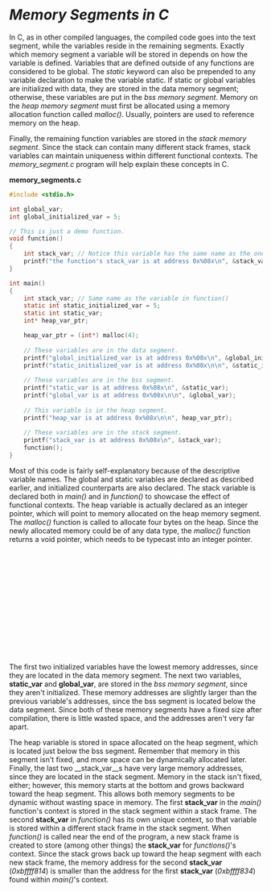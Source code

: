 # *__Memory Segments in C__*

In C, as in other compiled languages, the compiled code goes into the text segment, while the variables reside in the remaining segments. Exactly which memory segment a variable will be stored in depends on how the variable is defined. Variables that are defined outside of any functions are considered to be global. The _static_ keyword can also be prepended to any variable declaration to make the variable static. If static or global variables are initialized with data, they are stored in the data memory segment; otherwise, these variables are put in the _bss memory segment_. Memory on the _heap memory segment_ must first be allocated using a memory allocation function called _malloc()_. Usually, pointers are used to reference memory on the heap.

Finally, the remaining function variables are stored in the _stack memory segment_. Since the stack can contain many different stack frames, stack variables can maintain uniqueness within different functional contexts. The _memory_segment.c_ program will help explain these concepts in C.

__memory_segments.c__

```c
#include <stdio.h>

int global_var;
int global_initialized_var = 5;

// This is just a demo function.
void function() 
{
    int stack_var; // Notice this variable has the same name as the one in main().
    printf("the function's stack_var is at address 0x%08x\n", &stack_var);
}

int main() 
{
    int stack_var; // Same name as the variable in function()
    static int static_initialized_var = 5;
    static int static_var;
    int* heap_var_ptr;

    heap_var_ptr = (int*) malloc(4);
    
    // These variables are in the data segment.
    printf("global_initialized_var is at address 0x%08x\n", &global_initialized_var);
    printf("static_initialized_var is at address 0x%08x\n\n", &static_initialized_var);
    
    // These variables are in the bss segment.
    printf("static_var is at address 0x%08x\n", &static_var);
    printf("global_var is at address 0x%08x\n\n", &global_var);
    
    // This variable is in the heap segment.
    printf("heap_var is at address 0x%08x\n\n", heap_var_ptr);
    
    // These variables are in the stack segment.
    printf("stack_var is at address 0x%08x\n", &stack_var);
    function();
} 
```

Most of this code is fairly self-explanatory because of the descriptive variable names. The global and static variables are declared as described earlier, and initialized counterparts are also declared. The stack variable is declared both in _main()_ and in _function()_ to showcase the effect of functional contexts. The heap variable is actually declared as an integer pointer, which will point to memory allocated on the heap memory segment. The _malloc()_ function is called to allocate four bytes on the heap. Since the newly allocated memory could be of any data type, the _malloc()_ function returns a void pointer, which needs to be typecast into an integer pointer.

<pre style="color: white;">
reader@hacking:~/booksrc $ gcc memory_segments.c
reader@hacking:~/booksrc $ ./a.out
global_initialized_var is at address 0x080497ec
static_initialized_var is at address 0x080497f0

static_var is at address 0x080497f8
global_var is at address 0x080497fc

heap_var is at address 0x0804a008

stack_var is at address 0xbffff834
the function's stack_var is at address 0xbffff814
reader@hacking:~/booksrc $
</pre>

The first two initialized variables have the lowest memory addresses, since they are located in the data memory segment. The next two variables, __static_var__ and __global_var__, are stored in the _bss memory segment_, since they aren't initialized. These memory addresses are slightly larger than the previous variable's addresses, since the bss segment is located below the data segment. Since both of these memory segments have a fixed size after compilation, there is little wasted space, and the addresses aren't very far apart.

The heap variable is stored in space allocated on the heap segment, which is located just below the bss segment. Remember that memory in this segment isn't fixed, and more space can be dynamically allocated later. Finally, the last two __stack_var__s have very large memory addresses, since they are located in the stack segment. Memory in the stack isn't fixed, either; however, this memory starts at the bottom and grows backward toward the heap segment. This allows both memory segments to be dynamic without wasting space in memory. The first __stack_var__ in the _main()_ function's context is stored in the stack segment within a stack frame. The second __stack_var__ in _function()_ has its own unique context, so that variable is stored within a different stack frame in the stack segment. When _function()_ is called near the end of the program, a new stack frame is created to store (among other things) the __stack_var__ for _functions()_'s context. Since the stack grows back up toward the heap segment with each new stack frame, the memory address for the second __stack_var__ (_0xbffff814_) is smaller than the address for the first __stack_var__ (_0xbffff834_) found within _main()_'s context.